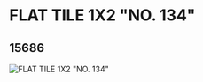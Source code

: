 # FLAT TILE 1X2 "NO. 134"
## 15686
![FLAT TILE 1X2 "NO. 134"](https://lc-www-live-s.legocdn.com/media/bricks/5/2/6053094.jpg)